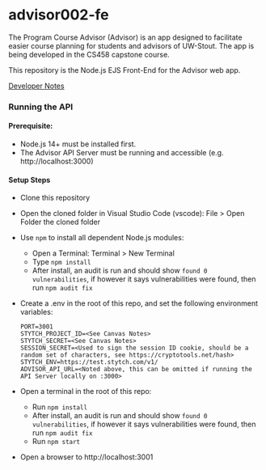 # advisor002-fe

The Program Course Advisor (Advisor) is an app designed to facilitate easier course planning for students and advisors of UW-Stout. The app is being developed in the CS458 capstone course.

This repository is the Node.js EJS Front-End for the Advisor web app.

[Developer Notes](docs/developer.md)

### Running the API

#### Prerequisite:

- Node.js 14+ must be installed first.
- The Advisor API Server must be running and accessible (e.g. http://localhost:3000)

#### Setup Steps

- Clone this repository
- Open the cloned folder in Visual Studio Code (vscode): File > Open Folder the cloned folder
- Use `npm` to install all dependent Node.js modules:
  - Open a Terminal: Terminal > New Terminal
  - Type `npm install`
  - After install, an audit is run and should show `found 0 vulnerabilities`, if however it says vulnerabilities were found, then run `npm audit fix`
- Create a .env in the root of this repo, and set the following environment variables:

  ```env
  PORT=3001
  STYTCH_PROJECT_ID=<See Canvas Notes>
  STYTCH_SECRET=<See Canvas Notes>
  SESSION_SECRET=<Used to sign the session ID cookie, should be a random set of characters, see https://cryptotools.net/hash>
  STYTCH_ENV=https://test.stytch.com/v1/
  ADVISOR_API_URL=<Noted above, this can be omitted if running the API Server locally on :3000>
  ```

- Open a terminal in the root of this repo:

  - Run `npm install`
  - After install, an audit is run and should show `found 0 vulnerabilities`, if however it says vulnerabilities were found, then run `npm audit fix`
  - Run `npm start`

- Open a browser to http://localhost:3001
